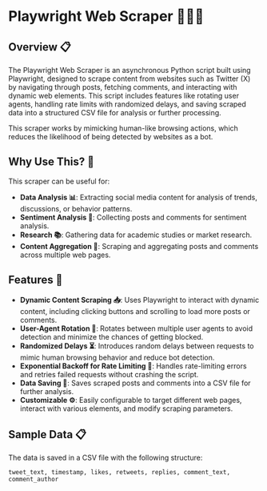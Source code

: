 # Playwright Web Scraper 🧑‍💻🐍

## Overview 📋
The Playwright Web Scraper is an asynchronous Python script built using Playwright, designed to scrape content from websites such as Twitter (X) by navigating through posts, fetching comments, and interacting with dynamic web elements. This script includes features like rotating user agents, handling rate limits with randomized delays, and saving scraped data into a structured CSV file for analysis or further processing.

This scraper works by mimicking human-like browsing actions, which reduces the likelihood of being detected by websites as a bot.

## Why Use This? 🤔
This scraper can be useful for:

- **Data Analysis 📊**: Extracting social media content for analysis of trends, discussions, or behavior patterns.
- **Sentiment Analysis 💬**: Collecting posts and comments for sentiment analysis.
- **Research 📚**: Gathering data for academic studies or market research.
- **Content Aggregation 📑**: Scraping and aggregating posts and comments across multiple web pages.

## Features 🚀

- **Dynamic Content Scraping 📥**: Uses Playwright to interact with dynamic content, including clicking buttons and scrolling to load more posts or comments.
- **User-Agent Rotation 🔄**: Rotates between multiple user agents to avoid detection and minimize the chances of getting blocked.
- **Randomized Delays ⏳**: Introduces random delays between requests to mimic human browsing behavior and reduce bot detection.
- **Exponential Backoff for Rate Limiting 🚧**: Handles rate-limiting errors and retries failed requests without crashing the script.
- **Data Saving 💾**: Saves scraped posts and comments into a CSV file for further analysis.
- **Customizable ⚙️**: Easily configurable to target different web pages, interact with various elements, and modify scraping parameters.

## Sample Data 📋
The data is saved in a CSV file with the following structure:

```csv
tweet_text, timestamp, likes, retweets, replies, comment_text, comment_author

